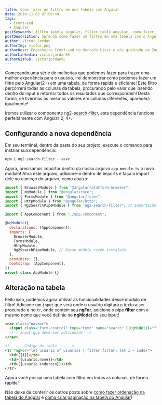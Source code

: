 ```yaml
---
title: Como fazer um filtro em uma tabela com Angular
date: 2018-11-05 07:00:40
tags:
  - Front-end
  - Angular
postKeywords: filtro tabela angular, filter table angular, como fazer filtro angular, filtrar tabela no angular, filtro no grid angular, filtro, tabela angular
postDescription: Aprenda como fazer um filtro em uma tabela com o Angular através do ng2-search-filter!
author: Victor Jordan
authorImg: victor.png
authorDesc: Engenheiro Front-end no Mercado Livre e pós-graduado em Engenharia de Software pela PUC-MG e formado em Banco de Dados pela Fatec, apaixonado por usabilidade, performance e UX!
authorLinkedin: victorjordan95
authorGithub: victorjordan95
---
```


Começando uma série de melhorias que podemos fazer para trazer uma melhor experiência para o usuário, irei demonstrar como podemos fazer um filtro pelo Angular(2+) em uma tabela, de forma rápida e eficiente!
Este filtro percorrerá todas as colunas da tabela, procurando pelo valor que inserido dentro do input e retornar todos os resultados que correspondem! Desta forma, se tivermos os mesmos valores em colunas diferentes, aparecerá igualmente!

Iremos utilizar o componente [ng2-search-filter](https://www.npmjs.com/package/ng2-search-filter), esta dependência funciona perfeitamente com Angular 2, 4+.

<!-- more -->

## Configurando a nova dependência

Em seu terminal, dentro da pasta do seu projeto, execute o comando para instalar sua dependência:

```javascript
npm i ng2-search-filter --save
```

Agora, precisamos importar dentro do nosso arquivo `app.module.ts` o novo módulo! Abra este arquivo, adicione-o dentro de imports e faça o import dele no começo do arquivo, como abaixo:

```javascript
import { BrowserModule } from "@angular/platform-browser";
import { NgModule } from "@angular/core";
import { FormsModule } from "@angular/forms";
import { HttpModule } from "@angular/http";
import { Ng2SearchPipeModule } from "ng2-search-filter"; // Importação

import { AppComponent } from "./app.component";

@NgModule({
  declarations: [AppComponent],
  imports: [
    BrowserModule,
    FormsModule,
    HttpModule,
    Ng2SearchPipeModule, // Nosso módulo recém instalado
  ],
  providers: [],
  bootstrap: [AppComponent],
})
export class AppModule {}
```

## Alteração na tabela

Feito isso, podemos agora utilizar as funcionalidades desse módulo de filtro!
Adicione um `input` que será onde o usuário digitará o texto a ser procurado e no `tr`, onde contém seu **ngFor**, adicione o pipe **filter** com o mesmo nome que você definiu no **ngModel** do seu input!

```html
<nav class="navbar">
  <input class="form-control" type="text" name="search" [(ngModel)]="filter" />
  <!-- Input que deve ser adicionado -->
</nav>

<!-- ... Código da table ... -->
<tr *ngFor="let usuario of usuarios | filter:filter; let i = index">
  <td>{{i}}</td>
  <td>{{usuario.nome}}</td>
  <td>{{usuario.endereco}}</td>
</tr>
```

Agora você possui uma tabela com filtro em todas as colunas, de forma rápida!

Não deixe de conferir os outros posts sobre [como fazer ordenação na tabela do Angular](https://backefront.com.br/ordenacao-tabela-angular/) e [como criar paginação na tabela do Angular](https://backefront.com.br/criando-paginacao-tabela-angular/)!
